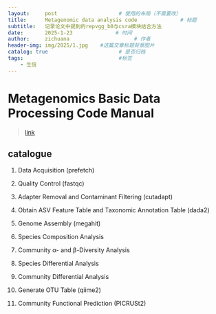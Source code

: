 ```yaml
---
layout:     post                    # 使用的布局（不需要改）
title:      Metagenomic data analysis code              # 标题 
subtitle:   记录论文中提到的repvgg_b0与csra模块结合方法
date:       2025-1-23              # 时间
author:     zichuana                     # 作者
header-img: img/2025/1.jpg    #这篇文章标题背景图片
catalog: true                       # 是否归档
tags:                               #标签
    - 生信
---
```

# Metagenomics Basic Data Processing Code Manual

> [link](https://github.com/Zichuana/Zichuana.github.io/blob/main/doc/%E7%94%9F%E4%BF%A1%E6%95%B0%E6%8D%AE%E5%A4%84%E7%90%86%E4%BB%A3%E7%A0%81%E8%AE%B0%E5%BD%95.pdf)

## catalogue  

1. Data Acquisition (prefetch)  

2. Quality Control (fastqc)  

3. Adapter Removal and Contaminant Filtering (cutadapt)  

4. Obtain ASV Feature Table and Taxonomic Annotation Table (dada2)  

5. Genome Assembly (megahit)  

6. Species Composition Analysis  

7. Community α- and β-Diversity Analysis  

8. Species Differential Analysis  

9. Community Differential Analysis  

10. Generate OTU Table (qiime2)  

11. Community Functional Prediction (PICRUSt2)  